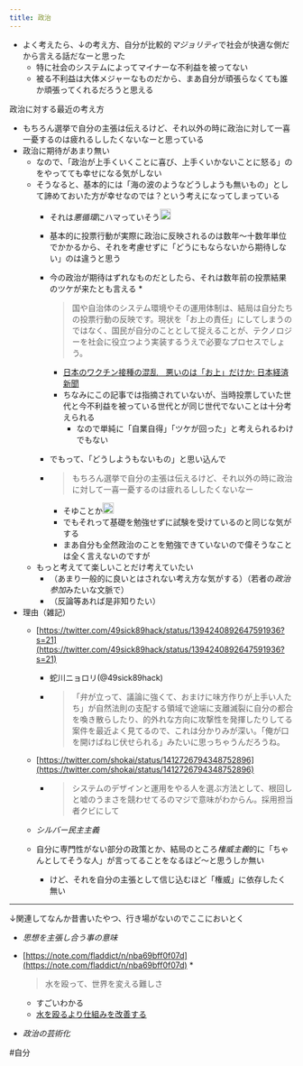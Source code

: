```yaml
---
title: 政治
---
```


* よく考えたら、↓の考え方、自分が比較的*マジョリティ*で社会が快適な側だから言える話だなーと思った
  * 特に社会のシステムによってマイナーな不利益を被ってない
  * 被る不利益は大体メジャーなものだから、まあ自分が頑張らなくても誰か頑張ってくれるだろうと思える

政治に対する最近の考え方

* もちろん選挙で自分の主張は伝えるけど、それ以外の時に政治に対して一喜一憂するのは疲れるししたくないなーと思っている
* 政治に期待があまり無い
  * なので、「政治が上手くいくことに喜び、上手くいかないことに怒る」のをやってても幸せになる気がしない
  * そうなると、基本的には「海の波のようなどうしようも無いもの」として諦めておいた方が幸せなのでは？という考えになってしまっている
    * それは*悪循環*にハマっていそう<img src='https://scrapbox.io/api/pages/blu3mo-public/takker/icon' alt='takker.icon' height="19.5"/>
    * 基本的に投票行動が実際に政治に反映されるのは数年～十数年単位でかかるから、それを考慮せずに「どうにもならないから期待しない」のは違うと思う
    * 今の政治が期待はずれなものだとしたら、それは数年前の投票結果のツケが来たとも言える
      * 
         > 
         > 国や自治体のシステム環境やその運用体制は、結局は自分たちの投票行動の反映です。現状を「お上の責任」にしてしまうのではなく、国民が自分のこととして捉えることが、テクノロジーを社会に役立つよう実装するうえで必要なプロセスでしょう。
      
      * [日本のワクチン接種の混乱　悪いのは「お上」だけか: 日本経済新聞](https://www.nikkei.com/article/DGXZQOUC146AO014052021000000/)
      * ちなみにこの記事では指摘されていないが、当時投票していた世代と今不利益を被っている世代とが同じ世代でないことは十分考えられる
        * なので単純に「自業自得」「ツケが回った」と考えられるわけでもない
    * でもって、「どうしようもないもの」と思い込んで
    * 
       > 
       > もちろん選挙で自分の主張は伝えるけど、それ以外の時に政治に対して一喜一憂するのは疲れるししたくないなー
      
      * そゆことか<img src='https://scrapbox.io/api/pages/blu3mo-public/takker/icon' alt='takker.icon' height="19.5"/>
      * でもそれって基礎を勉強せずに試験を受けているのと同じな気がする
      * まあ自分も全然政治のことを勉強できていないので偉そうなことは全く言えないのですが
  * もっと考えてて楽しいことだけ考えていたい
    * （あまり一般的に良いとはされない考え方な気がする）（若者の*政治参加*みたいな文脈で）
    * （反論等あれば是非知りたい）
* 理由（雑記）
  * [https://twitter.com/49sick89hack/status/1394240892647591936?s=21](https://twitter.com/49sick89hack/status/1394240892647591936?s=21)
    
    * 蛇川ニョロリ(@49sick89hack)
    * 
       > 
       > 「弁が立って、議論に強くて、おまけに味方作りが上手い人たち」が自然法則の支配する領域で途端に支離滅裂に自分の都合を喚き散らしたり、的外れな方向に攻撃性を発揮したりしてる案件を最近よく見てるので、これは分かりみが深い。「俺が口を開けばねじ伏せられる」みたいに思っちゃうんだろうね。
  
  * [https://twitter.com/shokai/status/1412726794348752896](https://twitter.com/shokai/status/1412726794348752896)
    
    * 
       > 
       > システムのデザインと運用をやる人を選ぶ方法として、根回しと嘘のうまさを競わせてるのマジで意味がわからん。採用担当者クビにして
  
  * *シルバー民主主義*
  
  * 自分に専門性がない部分の政策とか、結局のところ*権威主義*的に「ちゃんとしてそうな人」が言ってることをなるほど〜と思うしか無い
    
    * けど、それを自分の主張として信じ込むほど「権威」に依存したく無い

---

↓関連してなんか昔書いたやつ、行き場がないのでここにおいとく

* *思想を主張し合う事の意味*
* [https://note.com/fladdict/n/nba69bff0f07d](https://note.com/fladdict/n/nba69bff0f07d)
  * 
     > 
     > 水を殴って、世界を変える難しさ
  
  * すごいわかる
  * [水を殴るより仕組みを改善する](%E6%B0%B4%E3%82%92%E6%AE%B4%E3%82%8B%E3%82%88%E3%82%8A%E4%BB%95%E7%B5%84%E3%81%BF%E3%82%92%E6%94%B9%E5%96%84%E3%81%99%E3%82%8B.md)
* *政治の芸術化*

\#自分
